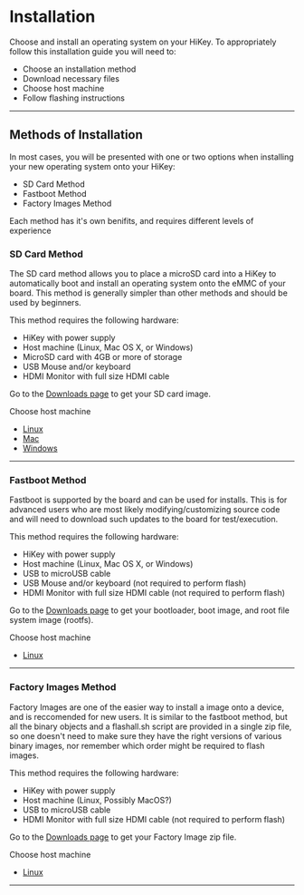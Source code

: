 # Installation

Choose and install an operating system on your HiKey. To appropriately follow this installation guide you will need to:

- Choose an installation method
- Download necessary files
- Choose host machine
- Follow flashing instructions

***

## Methods of Installation

In most cases, you will be presented with one or two options when installing your new operating system onto your HiKey:

- SD Card Method
- Fastboot Method
- Factory Images Method

Each method has it's own benifits, and requires different levels of experience

### SD Card Method

The SD card method allows you to place a microSD card into a HiKey to automatically boot and install an operating system onto the eMMC of your board. This method is generally simpler than other methods and should be used by beginners.

This method requires the following hardware:

- HiKey with power supply
- Host machine (Linux, Mac OS X, or Windows)
- MicroSD card with 4GB or more of storage
- USB Mouse and/or keyboard
- HDMI Monitor with full size HDMI cable

Go to the [Downloads page](../Downloads/README.md) to get your SD card image.

Choose host machine

- [Linux](LinuxSD.md)
- [Mac](MacSD.md)
- [Windows](WindowsSD.md)

***

### Fastboot Method

Fastboot is supported by the board and can be used for installs. This is for advanced users who are most likely modifying/customizing source code and will need to download such updates to the board for test/execution.

This method requires the following hardware:

- HiKey with power supply
- Host machine (Linux, Mac OS X, or Windows)
- USB to microUSB cable
- USB Mouse and/or keyboard (not required to perform flash)
- HDMI Monitor with full size HDMI cable (not required to perform flash)

Go to the [Downloads page](../Downloads/README.md) to get your bootloader, boot image, and root file system image (rootfs).

Choose host machine

- [Linux](LinuxFastboot.md)

***
### Factory Images Method

Factory Images are one of the easier way to install a image onto a device, and is reccomended for new users. It is similar to the fastboot method, but all the binary objects and a flashall.sh script are provided in a single zip file, so one doesn't need to make sure they have the right versions of various binary images, nor remember which order might be required to flash images.

This method requires the following hardware:

- HiKey with power supply
- Host machine (Linux, Possibly MacOS?)
- USB to microUSB cable
- HDMI Monitor with full size HDMI cable (not required to perform flash)

Go to the [Downloads page](../Downloads/README.md) to get your Factory Image zip file.

Choose host machine

- [Linux](LinuxFactoryImage.md)

***

